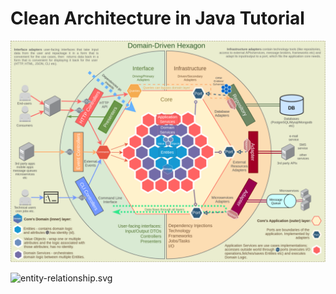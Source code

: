 # Clean Architecture in Java Tutorial

![dd-hexagon.png](dd-hexagon.png)

![entity-relationship.svg](drivers/entity-relationship.svg)